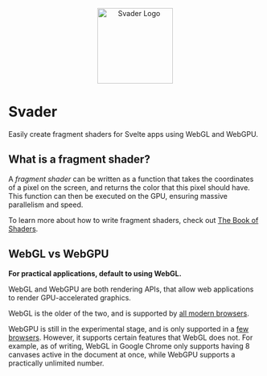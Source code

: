 <p align="center">
  <picture>
    <source media="(prefers-color-scheme: dark)" srcset="https://raw.githubusercontent.com/sockmaster27/svader/v0.1.0/resources/logoDark.png">
    <img width="150" alt="Svader Logo" src="https://raw.githubusercontent.com/sockmaster27/svader/v0.1.0/resources/logoLight.png">
  </picture>
</p>

# Svader

Easily create fragment shaders for Svelte apps using WebGL and WebGPU.

## What is a fragment shader?

A _fragment shader_ can be written as a function that takes the coordinates of a pixel on the screen, and returns the color that this pixel should have.
This function can then be executed on the GPU, ensuring massive parallelism and speed.

To learn more about how to write fragment shaders, check out [The Book of Shaders](https://thebookofshaders.com/).

## WebGL vs WebGPU

**For practical applications, default to using WebGL.**

WebGL and WebGPU are both rendering APIs, that allow web applications to render GPU-accelerated graphics.

WebGL is the older of the two, and is supported by [all modern browsers](https://caniuse.com/webgl).

WebGPU is still in the experimental stage, and is only supported in a [few browsers](https://caniuse.com/webgpu).
However, it supports certain features that WebGL does not. For example, as of writing, WebGL in Google Chrome only supports having 8 canvases active in the document at once, while WebGPU supports a practically unlimited number.

